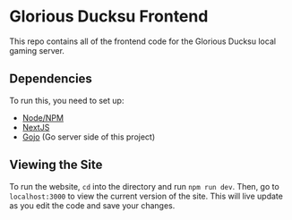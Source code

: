 # Glorious Ducksu Frontend
This repo contains all of the frontend code for the Glorious Ducksu local gaming server.

## Dependencies
To run this, you need to set up:
- [Node/NPM](https://docs.npmjs.com/downloading-and-installing-node-js-and-npm)
- [NextJS](https://nextjs.org/docs/getting-started/installation)
- [Gojo](https://github.com/varyn-woo/gojo) (Go server side of this project)

## Viewing the Site
To run the website, `cd` into the directory and run `npm run dev`. Then, go to `localhost:3000` to view the current version of the site. This will live update as you edit the code and save your changes.
